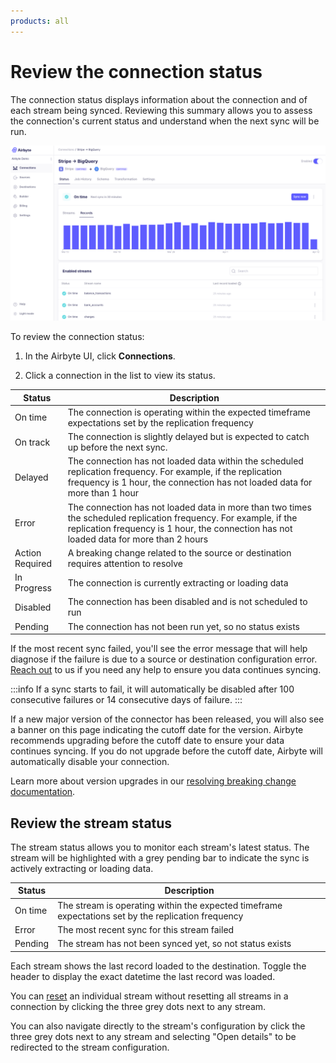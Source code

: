 ```yaml
---
products: all
---
```


# Review the connection status

The connection status displays information about the connection and of each stream being synced. Reviewing this summary allows you to assess the connection's current status and understand when the next sync will be run.

![Connection Status](./assets/connection-status-page.png)

To review the connection status:

1. In the Airbyte UI, click **Connections**.

2. Click a connection in the list to view its status.

| Status          | Description                                                                                                                                                                                                  |
| --------------- | ------------------------------------------------------------------------------------------------------------------------------------------------------------------------------------------------------------ |
| On time         | The connection is operating within the expected timeframe expectations set by the replication frequency                                                                                                      |
| On track        | The connection is slightly delayed but is expected to catch up before the next sync.                                                                                                                         |
| Delayed         | The connection has not loaded data within the scheduled replication frequency. For example, if the replication frequency is 1 hour, the connection has not loaded data for more than 1 hour                  |
| Error           | The connection has not loaded data in more than two times the scheduled replication frequency. For example, if the replication frequency is 1 hour, the connection has not loaded data for more than 2 hours |
| Action Required | A breaking change related to the source or destination requires attention to resolve                                                                                                                         |
| In Progress     | The connection is currently extracting or loading data                                                                                                                                                       |
| Disabled        | The connection has been disabled and is not scheduled to run                                                                                                                                                 |
| Pending         | The connection has not been run yet, so no status exists                                                                                                                                                     |

If the most recent sync failed, you'll see the error message that will help diagnose if the failure is due to a source or destination configuration error. [Reach out](/community/getting-support.md) to us if you need any help to ensure you data continues syncing.

:::info
If a sync starts to fail, it will automatically be disabled after 100 consecutive failures or 14 consecutive days of failure.
:::

If a new major version of the connector has been released, you will also see a banner on this page indicating the cutoff date for the version. Airbyte recommends upgrading before the cutoff date to ensure your data continues syncing. If you do not upgrade before the cutoff date, Airbyte will automatically disable your connection.

Learn more about version upgrades in our [resolving breaking change documentation](/cloud/managing-airbyte-cloud/manage-schema-changes#resolving-breaking-changes).

## Review the stream status

The stream status allows you to monitor each stream's latest status. The stream will be highlighted with a grey pending bar to indicate the sync is actively extracting or loading data.

| Status  | Description                                                                                         |
| ------- | --------------------------------------------------------------------------------------------------- |
| On time | The stream is operating within the expected timeframe expectations set by the replication frequency |
| Error   | The most recent sync for this stream failed                                                         |
| Pending | The stream has not been synced yet, so not status exists                                            |

Each stream shows the last record loaded to the destination. Toggle the header to display the exact datetime the last record was loaded.

You can [reset](/operator-guides/reset.md) an individual stream without resetting all streams in a connection by clicking the three grey dots next to any stream.

You can also navigate directly to the stream's configuration by click the three grey dots next to any stream and selecting "Open details" to be redirected to the stream configuration.
